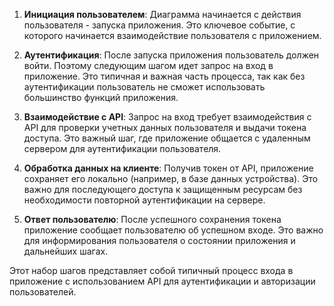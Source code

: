 1. **Инициация пользователем**: Диаграмма начинается с действия пользователя - запуска приложения. Это ключевое событие, с которого начинается взаимодействие пользователя с приложением.

2. **Аутентификация**: После запуска приложения пользователь должен войти. Поэтому следующим шагом идет запрос на вход в приложение. Это типичная и важная часть процесса, так как без аутентификации пользователь не сможет использовать большинство функций приложения.

3. **Взаимодействие с API**: Запрос на вход требует взаимодействия с API для проверки учетных данных пользователя и выдачи токена доступа. Это важный шаг, где приложение общается с удаленным сервером для аутентификации пользователя.

4. **Обработка данных на клиенте**: Получив токен от API, приложение сохраняет его локально (например, в базе данных устройства). Это важно для последующего доступа к защищенным ресурсам без необходимости повторной аутентификации на сервере.

5. **Ответ пользователю**: После успешного сохранения токена приложение сообщает пользователю об успешном входе. Это важно для информирования пользователя о состоянии приложения и дальнейших шагах.

Этот набор шагов представляет собой типичный процесс входа в приложение с использованием API для аутентификации и авторизации пользователей.
